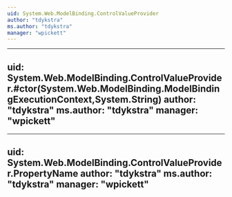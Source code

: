 ```yaml
---
uid: System.Web.ModelBinding.ControlValueProvider
author: "tdykstra"
ms.author: "tdykstra"
manager: "wpickett"
---
```


---
uid: System.Web.ModelBinding.ControlValueProvider.#ctor(System.Web.ModelBinding.ModelBindingExecutionContext,System.String)
author: "tdykstra"
ms.author: "tdykstra"
manager: "wpickett"
---

---
uid: System.Web.ModelBinding.ControlValueProvider.PropertyName
author: "tdykstra"
ms.author: "tdykstra"
manager: "wpickett"
---
